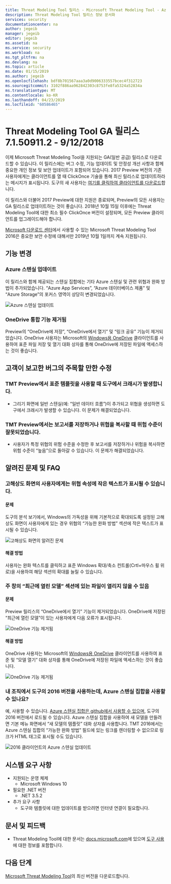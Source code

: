 ```yaml
---
title: Threat Modeling Tool 릴리스 - Microsoft Threat Modeling Tool - Azure | Microsoft Docs
description: Threat Modeling Tool 릴리스 정보 문서화
services: security
documentationcenter: na
author: jegeib
manager: jegeib
editor: jegeib
ms.assetid: na
ms.service: security
ms.workload: na
ms.tgt_pltfrm: na
ms.devlang: na
ms.topic: article
ms.date: 01/15/2019
ms.author: jegeib
ms.openlocfilehash: bdf8b701567aaa3a0d9006333557bcec4f312723
ms.sourcegitcommit: 3102f886aa962842303c8753fe8fa5324a52834a
ms.translationtype: MT
ms.contentlocale: ko-KR
ms.lasthandoff: 04/23/2019
ms.locfileid: "60586465"
---
```

# <a name="threat-modeling-tool-ga-release-71509112---9122018"></a>Threat Modeling Tool GA 릴리스 7.1.50911.2 - 9/12/2018

이제 Microsoft Threat Modeling Tool을 지원되는 GA(일반 공급) 릴리스로 다운로드할 수 있습니다. 이 릴리스에는 버그 수정, 기능 업데이트 및 안정성 개선 사항과 함께 중요한 개인 정보 및 보안 업데이트가 포함되어 있습니다. 2017 Preview 버전의 기존 사용자에게는 클라이언트를 열 때 ClickOnce 기술을 통해 최신 릴리스로 업데이트하라는 메시지가 표시됩니다. 도구의 새 사용자는 [여기를 클릭하여 클라이언트를 다운로드](https://aka.ms/threatmodelingtool)합니다.

이 릴리스와 더불어 2017 Preview에 대한 지원은 종료되며, Preview의 모든 사용자는 GA 릴리스로 업데이트하는 것이 좋습니다. 2018년 10월 15일 이후에는 Threat Modeling Tool에 대한 최소 필수 ClickOnce 버전이 설정되며, 모든 Preview 클라이언트를 업그레이드해야 합니다.

[Microsoft 다운로드 센터](https://www.microsoft.com/en-us/download/details.aspx?id=49168)에서 사용할 수 있는 Microsoft Threat Modeling Tool 2016은 중요한 보안 수정에 대해서만 2019년 10월 1일까지 계속 지원됩니다.

## <a name="feature-changes"></a>기능 변경

### <a name="azure-stencil-updates"></a>Azure 스텐실 업데이트

이 릴리스와 함께 제공되는 스텐실 집합에는 기타 Azure 스텐실 및 관련 위협과 완화 방법이 추가되었습니다. “Azure App Services”, “Azure 데이터베이스 제품” 및 “Azure Storage”의 포커스 영역이 상당히 변경되었습니다.

![Azure 스텐실 업데이트](./media/azure-security-threat-modeling-tool-releases-71509112/tmt_azure_stencil_update-300x70.png)

### <a name="onedrive-integration-feature-removed"></a>OneDrive 통합 기능 제거됨

Preview의 “OneDrive에 저장”, “OneDrive에서 열기” 및 “링크 공유” 기능이 제거되었습니다. OneDrive 사용자는 Microsoft의 [Windows용 OneDrive](https://onedrive.live.com/about/en-us/download/) 클라이언트를 사용하여 표준 파일 저장 및 열기 대화 상자를 통해 OneDrive에 저장된 파일에 액세스하는 것이 좋습니다.

## <a name="notable-fixed-bugs-reported-by-customers"></a>고객이 보고한 버그의 주목할 만한 수정

### <a name="in-tmt-preview-the-tool-crashes-when-using-the-standard-template"></a>TMT Preview에서 표준 템플릿을 사용할 때 도구에서 크래시가 발생합니다.

- 그리기 화면에 일반 스텐실(예: “일반 데이터 흐름”)이 추가되고 위협을 생성하면 도구에서 크래시가 발생할 수 있습니다. 이 문제가 해결되었습니다.

### <a name="in-tmt-preview-when-i-save-a-report-or-copy-the-threats-the-risk-levels-are-incorrect"></a>TMT Preview에서는 보고서를 저장하거나 위협을 복사할 때 위험 수준이 잘못되었습니다.

- 사용자가 특정 위협의 위험 수준을 수정한 후 보고서를 저장하거나 위험을 복사하면 위험 수준이 “높음”으로 돌아갈 수 있습니다. 이 문제가 해결되었습니다.

## <a name="known-issues-and-faq"></a>알려진 문제 및 FAQ

### <a name="users-of-high-resolution-screens-may-experience-small-text-in-the-threat-properties"></a>고해상도 화면의 사용자에게는 위협 속성에 작은 텍스트가 표시될 수 있습니다.

#### <a name="issue"></a>문제

도구의 분석 보기에서, Windows의 가독성을 위해 기본적으로 확대되도록 설정된 고해상도 화면이 사용자에게 있는 경우 위협의 “가능한 완화 방법” 섹션에 작은 텍스트가 표시될 수 있습니다.

![고해상도 화면의 알려진 문제](./media/azure-security-threat-modeling-tool-releases-71509112/tmt_screen_resolution-300x153.png)

#### <a name="workaround"></a>해결 방법

사용자는 완화 텍스트를 클릭하고 표준 Windows 확대/축소 컨트롤(Crtl+마우스 휠 위로)을 사용하여 해당 섹션의 확대를 늘릴 수 있습니다.

### <a name="files-in-the-recently-opened-models-section-of-the-main-window-may-fail-to-open"></a>주 창의 “최근에 열린 모델” 섹션에 있는 파일이 열리지 않을 수 있음

#### <a name="issue"></a>문제

Preview 릴리스의 “OneDrive에서 열기” 기능이 제거되었습니다. OneDrive에 저장된 “최근에 열린 모델”이 있는 사용자에게 다음 오류가 표시됩니다.

![OneDrive 기능 제거됨](./media/azure-security-threat-modeling-tool-releases-71509112/tmt_save_error-300x131.png)

#### <a name="workaround"></a>해결 방법

OneDrive 사용자는 Microsoft의 [Windows용 OneDrive](https://onedrive.live.com/about/en-us/download/) 클라이언트를 사용하여 표준 및 “모델 열기” 대화 상자를 통해 OneDrive에 저장된 파일에 액세스하는 것이 좋습니다.

![OneDrive 기능 제거됨](./media/azure-security-threat-modeling-tool-releases-71509112/tmt_save_onedrive-300x149.png)

### <a name="my-organization-uses-the-2016-version-of-the-tool-can-i-use-the-azure-stencil-set"></a>내 조직에서 도구의 2016 버전을 사용하는데, Azure 스텐실 집합을 사용할 수 있나요?

예, 사용할 수 있습니다. [Azure 스텐실 집합은 github에서 사용할 수 있으며](https://github.com/Microsoft/threat-modeling-templates/), 도구의 2016 버전에서 로드될 수 있습니다. Azure 스텐실 집합을 사용하여 새 모델을 만들려면 기본 메뉴 화면에서 “새 모델의 템플릿” 대화 상자를 사용합니다. TMT 2016에서는 Azure 스텐실 집합의 “가능한 완화 방법” 필드에 있는 링크를 렌더링할 수 없으므로 링크가 HTML 태그로 표시될 수도 있습니다.

![2016 클라이언트의 Azure 스텐실 업데이트](./media/azure-security-threat-modeling-tool-releases-71509112/tmt_azure_stencils-300x212.png)

## <a name="system-requirements"></a>시스템 요구 사항

- 지원되는 운영 체제
  - Microsoft Windows 10
- 필요한 .NET 버전
  - .NET 3.5.2
- 추가 요구 사항
  - 도구와 템플릿에 대한 업데이트를 받으려면 인터넷 연결이 필요합니다.

## <a name="documentation-and-feedback"></a>문서 및 피드백

- Threat Modeling Tool에 대한 문서는 [docs.microsoft.com](https://docs.microsoft.com/azure/security/azure-security-threat-modeling-tool)에 있으며 [도구 사용](https://docs.microsoft.com/azure/security/azure-security-threat-modeling-tool-getting-started)에 대한 정보를 포함합니다.

## <a name="next-steps"></a>다음 단계

[Microsoft Threat Modeling Tool](https://aka.ms/threatmodelingtool)의 최신 버전을 다운로드합니다.
